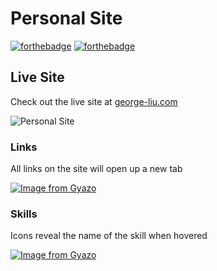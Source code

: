 # Personal Site

[![forthebadge](https://forthebadge.com/images/badges/uses-html.svg)](https://forthebadge.com)  [![forthebadge](https://forthebadge.com/images/badges/uses-css.svg)](https://forthebadge.com)

## Live Site
Check out the live site at [george-liu.com](https://george-liu.com)

![Personal Site](https://github.com/saphknight/saphknight.github.io/blob/master/img/live-site.PNG "Live Site")


### Links

All links on the site will open up a new tab

[![Image from Gyazo](https://i.gyazo.com/59bd30da0e0bae825961aed88bfe74e7.gif)](https://gyazo.com/59bd30da0e0bae825961aed88bfe74e7)

### Skills

Icons reveal the name of the skill when hovered

[![Image from Gyazo](https://i.gyazo.com/bcb978f450d821c3f83ad46bdb86a59e.gif)](https://gyazo.com/bcb978f450d821c3f83ad46bdb86a59e)

